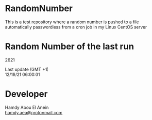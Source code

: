 # RandomNumber    
This is a test repository where a random number is pushed to a file automatically passwordless from a cron job in my Linux CentOS server    
# Random Number of the last run   
2621
      
Last update (GMT +1)    
12/19/21 06:00:01
# Developer    
Hamdy Abou El Anein   
hamdy.aea@protonmail.com
